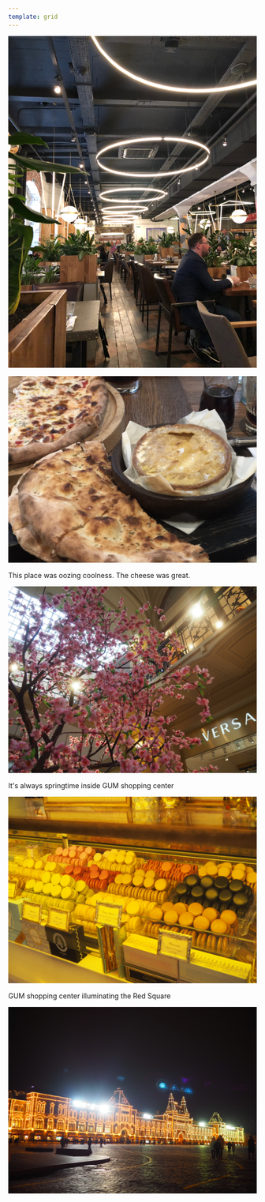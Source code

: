 ```yaml
---
template: grid
---
```

![](./assets/IMG_0438.jpg)

![](./assets/IMG_0439.jpg)

This place was oozing coolness. The cheese was great.

![](./assets/IMG_0179.jpg)

It's always springtime inside GUM shopping center

![](./assets/IMG_0215.jpg)

GUM shopping center illuminating the Red Square

![](./assets/IMG_0292.jpg)